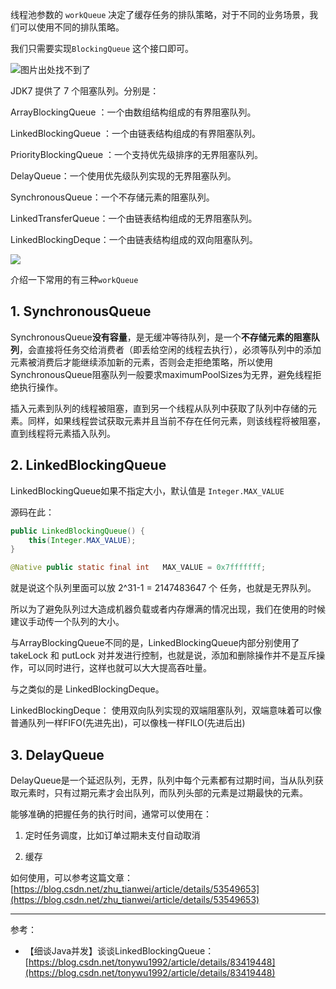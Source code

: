 线程池参数的 `workQueue` 决定了缓存任务的排队策略，对于不同的业务场景，我们可以使用不同的排队策略。

我们只需要实现`BlockingQueue` 这个接口即可。

![图片出处找不到了](https://images-1253198264.cos.ap-guangzhou.myqcloud.com/20181026185652119.png)



JDK7 提供了 7 个阻塞队列。分别是：

ArrayBlockingQueue ：一个由数组结构组成的有界阻塞队列。

LinkedBlockingQueue ：一个由链表结构组成的有界阻塞队列。

PriorityBlockingQueue ：一个支持优先级排序的无界阻塞队列。

DelayQueue：一个使用优先级队列实现的无界阻塞队列。

SynchronousQueue：一个不存储元素的阻塞队列。

LinkedTransferQueue：一个由链表结构组成的无界阻塞队列。

LinkedBlockingDeque：一个由链表结构组成的双向阻塞队列。

![](https://cdn.jsdelivr.net/gh/DogerRain/image@main/Home/image-20210525232155784.png)

介绍一下常用的有三种`workQueue` 

## 1. SynchronousQueue

SynchronousQueue**没有容量**，是无缓冲等待队列，是一个**不存储元素的阻塞队列**，会直接将任务交给消费者（即丢给空闲的线程去执行），必须等队列中的添加元素被消费后才能继续添加新的元素，否则会走拒绝策略，所以使用SynchronousQueue阻塞队列一般要求maximumPoolSizes为无界，避免线程拒绝执行操作。

插入元素到队列的线程被阻塞，直到另一个线程从队列中获取了队列中存储的元素。同样，如果线程尝试获取元素并且当前不存在任何元素，则该线程将被阻塞，直到线程将元素插入队列。



## 2. LinkedBlockingQueue

LinkedBlockingQueue如果不指定大小，默认值是 `Integer.MAX_VALUE`

源码在此：

```java
public LinkedBlockingQueue() {
    this(Integer.MAX_VALUE);
}
```

```java
@Native public static final int   MAX_VALUE = 0x7fffffff;
```

就是说这个队列里面可以放 2^31-1 = 2147483647 个 任务，也就是无界队列。

所以为了避免队列过大造成机器负载或者内存爆满的情况出现，我们在使用的时候建议手动传一个队列的大小。

与ArrayBlockingQueue不同的是，LinkedBlockingQueue内部分别使用了takeLock 和 putLock 对并发进行控制，也就是说，添加和删除操作并不是互斥操作，可以同时进行，这样也就可以大大提高吞吐量。

与之类似的是 LinkedBlockingDeque。

LinkedBlockingDeque： 使用双向队列实现的双端阻塞队列，双端意味着可以像普通队列一样FIFO(先进先出)，可以像栈一样FILO(先进后出)

## 3. DelayQueue

DelayQueue是一个延迟队列，无界，队列中每个元素都有过期时间，当从队列获取元素时，只有过期元素才会出队列，而队列头部的元素是过期最快的元素。

能够准确的把握任务的执行时间，通常可以使用在：

1. 定时任务调度，比如订单过期未支付自动取消

2. 缓存

   

如何使用，可以参考这篇文章：[https://blog.csdn.net/zhu_tianwei/article/details/53549653](https://blog.csdn.net/zhu_tianwei/article/details/53549653)



---

参考：

- 【细谈Java并发】谈谈LinkedBlockingQueue：[https://blog.csdn.net/tonywu1992/article/details/83419448](https://blog.csdn.net/tonywu1992/article/details/83419448)